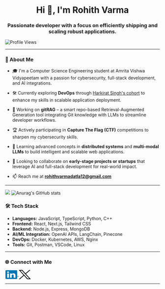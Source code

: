 <h1 align="center">Hi 👋, I'm Rohith Varma</h1>
<h3 align="center">Passionate developer with a focus on efficiently shipping and scaling robust applications.</h3>

<p align="left">
  <img src="https://komarev.com/ghpvc/?username=rohithvarma444&label=Profile%20views&color=0e75b6&style=flat" alt="Profile Views" />
</p>

---

### 🚀 About Me

- 🎓 I'm a Computer Science Engineering student at Amrita Vishwa Vidyapeetam with a passion for cybersecurity, full-stack development, and AI integrations.

- 🛠️ Currently exploring **DevOps** through [Harkirat Singh's cohort](https://harkirat.classx.co.in/) to enhance my skills in scalable application deployment.

- 🔭 Working on **gitRAG** – a smart repo-based Retrieval-Augmented Generation tool integrating Git knowledge with LLMs to streamline developer workflows.

- 🏆 Actively participating in **Capture The Flag (CTF)** competitions to sharpen my cybersecurity skills.

- 🌱 Learning advanced concepts in **distributed systems** and **multi-modal LLMs** to build intelligent and scalable web applications.

- 🤝 Looking to collaborate on **early-stage projects or startups** that leverage AI and full-stack development for real-world impact.

- 📫 Reach me at **rohithvarmadatla12@gmail.com**

---

![](https://leetcard.jacoblin.cool/r0h17h?ext=heatmap)
![Anurag's GitHub stats](https://github-readme-stats.vercel.app/api?username=rohithvarma444&show_icons=true&theme=radical)

### 🛠️ Tech Stack

- **Languages:** JavaScript, TypeScript, Python, C++
- **Frontend:** React, Next.js, Tailwind CSS
- **Backend:** Node.js, Express, MongoDB
- **AI/ML Integration:** OpenAI APIs, LangChain, Pinecone
- **DevOps:** Docker, Kubernetes, AWS, Nginx
- **Tools:** Git, Postman, VSCode, Linux

---

### 🌐 Connect with Me

<p align="left">
  <a href="https://www.linkedin.com/in/rohith-varma-datla-0736b2281/" target="_blank">
    <img align="center" src="https://raw.githubusercontent.com/devicons/devicon/master/icons/linkedin/linkedin-original.svg" alt="LinkedIn" height="30" width="40" />
  </a>
  <a href="https://twitter.com/rohith_varma15" target="_blank">
    <img align="center" src="https://raw.githubusercontent.com/devicons/devicon/master/icons/twitter/twitter-original.svg" alt="Twitter" height="30" width="40" />
  </a>
</p>

---

